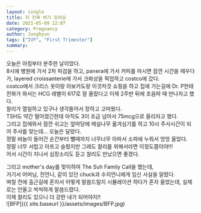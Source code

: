 ```yaml
---
layout: single
title: 저 진짜 여기 있어요
date: 2021-05-09 22:07
category: Pregnancy
author: Junghyun
tags: ["IVF", "First Trimester"]
summary: 
---
```

오늘은 아침부터 분주한 날이었다.  
8시에 병원에 가서 2차 피검을 하고, panera에 가서 커피를 마시면 잠깐 시간을 떼우다가, layered croissanterie에 가서 크롸상을 픽업하고 costco에 갔다.  
costco에서 크리스 옷이랑 아보카도랑 이것저것 쇼핑을 하고 집에 가는길에 Dr. P한테 전화가 와서는 HCG 레벨이 617로 잘 올랐다고 이제 2주반 뒤에 초음파 때 만나자고 했다.  
찰리가 열일하고 있구나 생각들어서 장하고 고마웠다.   
TSH도 약간 떨어졌긴한데 아직도 3이 조금 넘어서 75mcg으로 올리자고 했다.  
그리고 집에와서 잠깐 쉬고는 앞마당에 매실나무 옮겨심기를 하고 10시 주사시간이 되어 주사를 맞는데… 오늘은 달랐다.  
정말 바늘이 들어간 순간부터 뺄때까지 너무너무 아파서 소파에 누워서 엉엉 울었다.  
정말 너무 서럽고 아프고 슬펐지만 그래도 찰리를 위해서라면 이정도쯤이야!!!  
어서 시간이 지나서 심장소리도 듣고 찰리도 만났으면 좋겠다.  

그리고 mother's day를 맞이하여 The Suh Family Call을 했는데,  
거기서 어머님, 진언니, 같이 있던 chuck과 수지언니에게 임신 사실을 알렸다.  
며칠 전에 출근길에 혼자서 어떻게 말씀드릴지 시뮬레이션 하다가 혼자 울었는데, 실제로는 안울고 씩씩하게 말씀드렸다.  
이제 찰리도 있으니 더 강한 내가 되어야지!!  
![BFP]({{ site.baseurl }}/assets/images/BFP.jpg)
